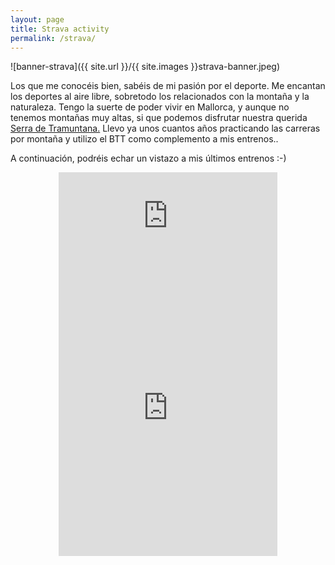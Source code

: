 ```yaml
---
layout: page
title: Strava activity
permalink: /strava/
---
```


![banner-strava]({{ site.url }}/{{ site.images }}strava-banner.jpeg) 

Los que me conocéis bien, sabéis de mi pasión por el deporte. Me encantan los deportes al aire libre, sobretodo los relacionados con la montaña y la naturaleza. Tengo la suerte de poder vivir en Mallorca, y aunque no tenemos montañas muy altas, si que podemos disfrutar nuestra querida [Serra de Tramuntana.](http://www.serradetramuntana.net/es/index.php) Llevo ya unos cuantos años practicando las carreras por montaña y utilizo el BTT como complemento a mis entrenos..

A continuación, podréis echar un vistazo a mis últimos entrenos :-)

<center>

<iframe allowtransparency frameborder='0' height='160' scrolling='no' src='https://www.strava.com/clubs/309441/latest-rides/daa302f814e63d9f36bcb0a56c645dd6324126a0?show_rides=false' width='350'></iframe>

<iframe allowtransparency frameborder='0' height='454' scrolling='no' src='https://www.strava.com/clubs/309441/latest-rides/daa302f814e63d9f36bcb0a56c645dd6324126a0?show_rides=true' width='350'></iframe>

</center>

